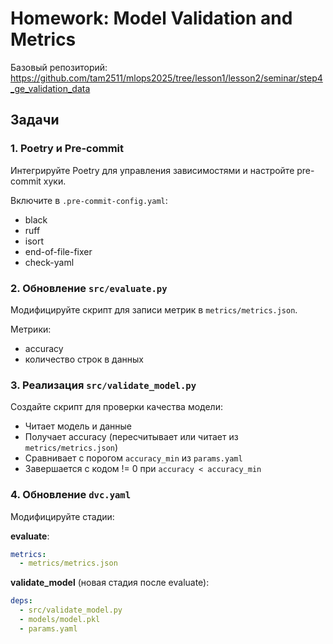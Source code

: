 # Homework: Model Validation and Metrics

Базовый репозиторий: https://github.com/tam2511/mlops2025/tree/lesson1/lesson2/seminar/step4_ge_validation_data

## Задачи

### 1. Poetry и Pre-commit

Интегрируйте Poetry для управления зависимостями и настройте pre-commit хуки.

Включите в `.pre-commit-config.yaml`:
- black
- ruff
- isort
- end-of-file-fixer
- check-yaml

### 2. Обновление `src/evaluate.py`

Модифицируйте скрипт для записи метрик в `metrics/metrics.json`.

Метрики:
- accuracy
- количество строк в данных

### 3. Реализация `src/validate_model.py`

Создайте скрипт для проверки качества модели:
- Читает модель и данные
- Получает accuracy (пересчитывает или читает из `metrics/metrics.json`)
- Сравнивает с порогом `accuracy_min` из `params.yaml`
- Завершается с кодом != 0 при `accuracy < accuracy_min`

### 4. Обновление `dvc.yaml`

Модифицируйте стадии:

**evaluate**:
```yaml
metrics:
  - metrics/metrics.json
```

**validate_model** (новая стадия после evaluate):
```yaml
deps:
  - src/validate_model.py
  - models/model.pkl
  - params.yaml
```
